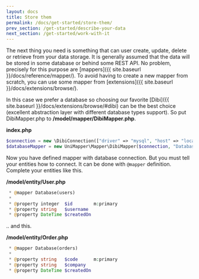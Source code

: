 ```yaml
---
layout: docs
title: Store them
permalink: /docs/get-started/store-them/
prev_section: /get-started/describe-your-data
next_section: /get-started/work-with-it
---
```


The next thing you need is something that can user create, update, delete or retrieve from your data storage. It is generally assumed that the data will be stored in some database or behind some REST API. No problem, precisely for this purpose are [mappers]({{ site.baseurl }}/docs/reference/mapper/). To avoid having to create a new mapper from scratch, you can use some mapper from [extensions]({{ site.baseurl }}/docs/extensions/browse/).

In this case we prefer a database so choosing our favorite [Dibi]({{ site.baseurl }}/docs/extensions/browse/#dibi) can be the best choice (excellent abstraction layer with different database types support). So put DibiMapper.php to **/model/mapper/DibiMapper.php**.

**index.php**

~~~ php
$connection = new \DibiConnection(["driver" => "mysql", "host" => "localhost", "db" => "mydb"]);
$databaseMapper = new UniMapper\Mapper\DibiMapper($connection, "Database");
~~~

Now you have defined mapper with database connection. But you must tell your entities how to connect. It can be done with `@mapper` definition. Complete your entities like this.

**/model/entity/User.php**

~~~ php
 * @mapper Database(users)
 *
 * @property integer  $id        m:primary
 * @property string   $username
 * @property DateTime $createdOn
~~~

.. and this.

**/model/entity/Order.php**

~~~ php
 * @mapper Database(orders)
 *
 * @property string   $code      m:primary
 * @property string   $company
 * @property DateTime $createdOn
~~~